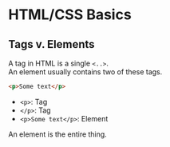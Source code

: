 # HTML/CSS Basics

## Tags v. Elements

A tag in HTML is a single `<..>`.  
An element usually contains two of these tags.
```html
<p>Some text</p>
```
- `<p>`: Tag
- `</p>`: Tag
- `<p>Some text</p>`: Element

An element is the entire thing.
